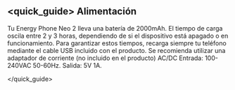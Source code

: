 ## <quick_guide> Alimentación

Tu Energy Phone Neo 2 lleva una batería de 2000mAh. El tiempo de carga oscila entre 2 y 3 horas, dependiendo de si el dispositivo está apagado o en funcionamiento. Para garantizar estos tiempos, recarga siempre tu teléfono mediante el cable USB incluido con el producto. Se recomienda utilizar una adaptador de corriente (no incluido en el producto) AC/DC Entrada: 100-240VAC 50-60Hz. Salida: 5V 1A.

</quick_guide>
